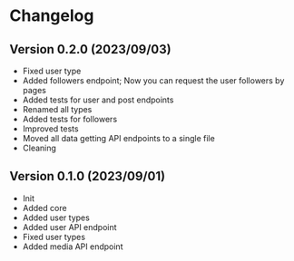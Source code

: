 # Changelog

## Version 0.2.0 (2023/09/03)

- Fixed user type
- Added followers endpoint; Now you can request the user followers by pages
- Added tests for user and post endpoints
- Renamed all types
- Added tests for followers
- Improved tests
- Moved all data getting API endpoints to a single file
- Cleaning

## Version 0.1.0 (2023/09/01)

- Init
- Added core
- Added user types
- Added user API endpoint
- Fixed user types
- Added media API endpoint
